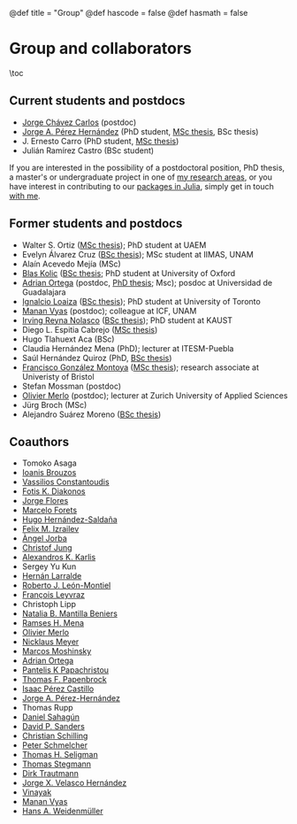 @def title = "Group"
@def hascode = false
@def hasmath = false

# Group and collaborators

\toc

## Current students and postdocs

- [Jorge Chávez Carlos](https://scholar.google.com/citations?user=RrAHRMkAAAAJ) (postdoc)
- [Jorge A. Pérez Hernández](https://scholar.google.com/citations?user=ulksu3gAAAAJ) (PhD student, [MSc thesis](http://oreon.dgbiblio.unam.mx:80/F/J3M7TTB3K64FE2MHH81PQ8AR3GTT8ASV1BNYIL2TB1Y7QBAI2Q-16915?func=service&doc_library=TES01&doc_number=000730443&line_number=0001&func_code=WEB-BRIEF&service_type=MEDIA), BSc thesis)
- J. Ernesto Carro (PhD student, [MSc thesis](http://oreon.dgbiblio.unam.mx:80/F/J3M7TTB3K64FE2MHH81PQ8AR3GTT8ASV1BNYIL2TB1Y7QBAI2Q-16900?func=service&doc_library=TES01&doc_number=000781161&line_number=0001&func_code=WEB-BRIEF&service_type=MEDIA))
- Julián Ramírez Castro (BSc student)

If you are interested in the possibility of a postdoctoral position, PhD thesis, a
master's or undergraduate project in one of [my research areas](/#research_interests), 
or you have interest in contributing to our [packages in Julia](/software), 
simply get in touch [with me](/#contact).


## Former students and postdocs

- Walter S. Ortiz ([MSc thesis](http://riaa.uaem.mx/xmlui/bitstream/handle/20.500.12055/496/OIGWRL05T.pdf?sequence=1&isAllowed=y)); PhD student at UAEM
- Evelyn Álvarez Cruz ([BSc thesis](http://132.248.9.195/ptd2019/febrero/0785170/0785170.pdf)); MSc student at IIMAS, UNAM
- Alaín Acevedo Mejía (MSc)
- [Blas Kolic](https://www.maths.ox.ac.uk/people/blas.kolic) ([BSc thesis](http://132.248.9.195/ptd2018/abril/0772678/0772678.pdf); PhD student at University of Oxford
- [Adrian Ortega](https://scholar.google.com/citations?user=cF9iYi4AAAAJ) (postdoc, [PhD thesis](http://132.248.9.195/ptd2017/octubre/0766239/0766239.pdf); Msc); posdoc at Universidad de Guadalajara
- [Ignalcio Loaiza](https://scholar.google.com/citations?user=oi3hzE8AAAAJ) ([BSc thesis](http://132.248.9.195/ptd2017/junio/0760188/0760188.pdf)); PhD student at University of Toronto
- [Manan Vyas](https://www.fis.unam.mx/directorio/851/manan-strong-vyas-strong) (postdoc); colleague at ICF, UNAM
- [Irving Reyna Nolasco](https://cemse.kaust.edu.sa/people/person/irving-enrique-reyna-nolasco) ([BSc thesis](http://132.248.9.195/ptd2014/diciembre/0723850/0723850.pdf)); PhD student at KAUST
- Diego L. Espitia Cabrejo ([MSc thesis](http://132.248.9.195/ptd2014/abril/0711901/0711901.pdf))
- Hugo Tlahuext Aca (BSc)
- Claudia Hernández Mena (PhD); lecturer at ITESM-Puebla
- Saúl Hernández Quiroz (PhD, [BSc thesis](http://132.248.9.195/pd2007/0616059/0616059.pdf))
- [Francisco González Montoya](https://www.researchgate.net/profile/Francisco_Gonzalez_Montoya) ([MSc thesis](http://132.248.9.195/ptb2010/octubre/0663841/0663841.pdf)<!--([MSc thesis](http://132.248.9.195/ptd2013/Presenciales/0689996/0689996.pdf)-->); research associate at Univeristy of Bristol
- Stefan Mossman (postdoc)
- [Olivier Merlo](https://www.zhaw.ch/en/about-us/person/mero/) (postdoc); lecturer at Zurich University of Applied Sciences
- Jürg Broch (MSc)
- Alejandro Suárez Moreno ([BSc thesis](http://132.248.9.195/pd2000/286887/286887.pdf))


## Coauthors

<!-- I have had de great pleasure and opportunity to learn and collaborate from a number 
of great scientists. -->

- Tomoko Asaga
- [Ioanis Brouzos](https://scholar.google.com/citations?user=5satKewAAAAJ)
- [Vassilios Constantoudis](https://scholar.google.com/citations?user=inAQex0AAAAJ)
- [Fotis K. Diakonos](http://users.uoa.gr/~fdiakono/)
- [Jorge Flores](http://www.ccciencias.mx/es/component/spsimpleportfolio/item/29-jorge-flores-valdes.html)
- [Marcelo Forets](https://mforets.github.io/)
- [Hugo Hernández-Saldaña](https://scholar.google.com/citations?user=Vy5OLakAAAAJ)
- [Felix M. Izrailev](http://www.ifuap.buap.mx/investigadores/perfil.php?ind=izrailev)
- [Àngel Jorba](https://bgsmath.cat/people/?person=122)
- [Christof Jung](https://www.fis.unam.mx/directorio/27/christof-jung-kohl)
- [Alexandros K. Karlis](https://scholar.google.com/citations?user=4S3bF1kAAAAJ)
- Sergey Yu Kun
- [Hernán Larralde](https://www.fis.unam.mx/directorio/29/hernan-strong-larralde-strong-ridaura)
- [Roberto J. León-Montiel](https://sigi.nucleares.unam.mx/sgiicn/people/user/view/id/12235)
- [François Leyvraz](https://www.fis.unam.mx/directorio/30/francois-strong-leyvraz-strong-waltz)
- Christoph Lipp
- [Natalia B. Mantilla Beniers](https://academicos.fciencias.unam.mx/nataliamantilla/)
- [Ramses H. Mena](http://www.dpye.iimas.unam.mx/ramses/)
- [Olivier Merlo](https://www.zhaw.ch/en/about-us/person/mero/)
- [Nicklaus Meyer](https://parsumo.com/en/team-member/dr-niklaus-meyer-2/)
- [Marcos Moshinsky](https://en.wikipedia.org/wiki/Marcos_Moshinsky)
- [Adrian Ortega](https://scholar.google.com/citations?user=cF9iYi4AAAAJ)
- [Pantelis K Papachristou](https://scholar.google.com/citations?hl=es&user=PjoRjT0AAAAJ)
- [Thomas F. Papenbrock](http://volweb.utk.edu/~tpapenbr/)
- [Isaac Pérez Castillo](https://scholar.google.co.uk/citations?user=58GAc80AAAAJ&hl=en)
- [Jorge A. Pérez-Hernández](https://scholar.google.com/citations?user=ulksu3gAAAAJ)
- Thomas Rupp
- [Daniel Sahagún](https://www.fisica.unam.mx/es/personal.php?id=540)
- [David P. Sanders](https://sistemas.fciencias.unam.mx/~dsanders/)
- [Christian Schilling](https://swt.informatik.uni-freiburg.de/staff/christian_schilling)
- [Peter Schmelcher](https://www1.physik.uni-hamburg.de/en/ilp/schmelcher.html)
- [Thomas H. Seligman](https://www.fis.unam.mx/directorio/42/thomas-h-strong-seligman-strong-schurch)
- [Thomas Stegmann](https://www.fis.unam.mx/directorio/697/thomas-strong-stegmann-strong)
- [Dirk Trautmann](https://physik.unibas.ch/en/people/emeriti/prof-emer-ingo-sick/)
- [Jorge X. Velasco Hernández](https://www.matem.unam.mx/fsd/velasco)
- [Vinayak](https://www.researchgate.net/profile/Vinayak_Sps)
- [Manan Vyas](https://www.fis.unam.mx/directorio/851/manan-strong-vyas-strong)
- [Hans A. Weidenmüller](https://www.mpi-hd.mpg.de/mpi/en/research/scientific-divisions-and-groups/independent-research-groups/weidenmueller)